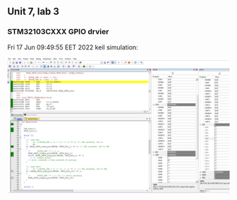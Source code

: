 ## Unit 7, lab 3
### STM32103CXXX GPIO drvier
Fri 17 Jun 09:49:55 EET 2022
keil simulation:

![image info](./data/Capture.PNG)
